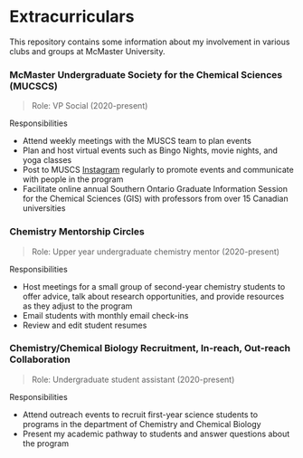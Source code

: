 # Extracurriculars

This repository contains some information about my involvement in various clubs and groups at McMaster University.

### McMaster Undergraduate Society for the Chemical Sciences (MUCSCS)
> Role: VP Social (2020-present)

Responsibilities
- Attend weekly meetings with the MUSCS team to plan events 
- Plan and host virtual events such as Bingo Nights, movie nights, and yoga classes
- Post to MUSCS [Instagram](https://www.instagram.com/macmuscs/?hl=en) regularly to promote events and communicate with people in the program
- Facilitate online annual Southern Ontario Graduate Information Session for the Chemical Sciences (GIS) with professors from over 15 Canadian universities

### Chemistry Mentorship Circles
> Role: Upper year undergraduate chemistry mentor (2020-present)

Responsibilities
- Host meetings for a small group of second-year chemistry students to offer advice, talk about research opportunities, and provide resources as they adjust to the program
- Email students with monthly email check-ins 
- Review and edit student resumes


### Chemistry/Chemical Biology Recruitment, In-reach, Out-reach Collaboration
> Role: Undergraduate student assistant (2020-present)

Responsibilities
- Attend outreach events to recruit first-year science students to programs in the department of Chemistry and Chemical Biology
- Present my academic pathway to students and answer questions about the program

